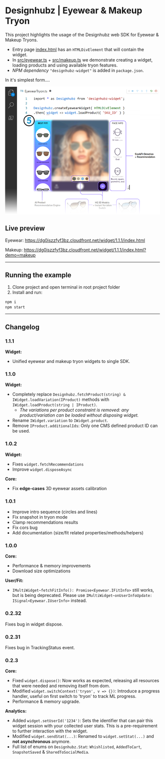# Designhubz | Eyewear & Makeup Tryon

This project highlights the usage of the Designhubz web SDK for Eyewear & Makeup Tryons.

- Entry page [index.html](./index.html) has an `HTMLDivElement` that will contain the widget.
- In [src/eyewear.ts](./src/eyewear.ts) + [src/makeup.ts](./src/makeup.ts) we demonstrate creating a widget, loading products and using available tryon features.
- *NPM dependency* `"designhubz-widget"` is added in `package.json`.

In it's simplest form....

![designhubz-widget](./graphic.png)

## Live preview

Eyewear: https://dg0iszzfyf3bz.cloudfront.net/widget/1.1.1/index.html

Makeup: https://dg0iszzfyf3bz.cloudfront.net/widget/1.1.1/index.html?demo=makeup

---

## Running the example

1. Clone project and open terminal in root project folder
2. Install and run:
  ```bash
  npm i
  npm start
  ```

---

## Changelog

### 1.1.1

**Widget:**
- Unified eyewear and makeup tryon widgets to single SDK.

### 1.1.0

**Widget:**
- Completely replace `Designhubz.fetchProduct(string) & IWidget.loadVariation(IProduct)` methods with `IWidget.loadProduct(string | IProduct)`.
    - *The variations per product constraint is removed: any product/variation can be loaded without disposing widget.*
- Rename `IWidget.variation` to `IWidget.product`.
- Remove `IProduct.additionalIds`: Only one CMS defined product ID can be used.

### 1.0.2

**Widget:**
- Fixes `widget.fetchRecommendations`
- Improve `widget.disposeAsync`

**Core:**
- Fix **edge-cases** 3D eyewear assets calibration

### 1.0.1
- Improve intro sequence (circles and lines)
- Fix snapshot in tryon mode
- Clamp recommendations results
- Fix cors bug 
- Add documentation (size/fit related properties/methods/helpers)

### 1.0.0

**Core:**
- Performance & memory improvements
- Download size optimizations

**User/Fit:**
- `IMultiWidget~fetchFitInfo(): Promise<Eyewear.IFitInfo>` still works, but is being deprecated.
Please use `IMultiWidget~onUserInfoUpdate: ISignal<Eyewear.IUserInfo>` instead.

### 0.2.32
Fixes bug in widget dispose.

### 0.2.31
Fixes bug in TrackingStatus event.

### 0.2.3

**Core:**
- Fixed `widget.dispose()`: Now works as expected, releasing all resources that were needed and removing itself from dom.
- Modified `widget.switchContext('tryon', v => {})`: Introduce a progress handler, useful on first switch to 'tryon' to track ML progress.
- Performance & memory upgrade.

**Analytics:**
- Added `widget.setUserId('1234')`: Sets the identifier that can pair this widget session with your collected user stats. This is a pre-requirement to further interaction with the widget.
- Modified `widget.sendStat(...)`: Renamed to `widget.setStat(...)` and **not asynchronous** anymore.
- Full list of enums on `Designhubz.Stat`: `Whishlisted`, `AddedToCart`, `SnapshotSaved` & `SharedToSocialMedia`.
